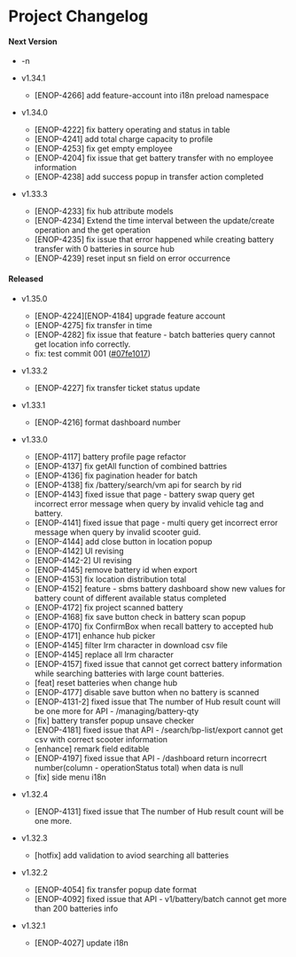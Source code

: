# Project Changelog

#### Next Version
* -n

* v1.34.1
  - [ENOP-4266] add feature-account into i18n preload namespace

* v1.34.0
  - [ENOP-4222] fix battery operating and status in table
  - [ENOP-4241] add total charge capacity to profile
  - [ENOP-4253] fix get empty employee
  - [ENOP-4204] fix issue that get battery transfer with no employee information
  - [ENOP-4238] add success popup in transfer action completed

* v1.33.3
  - [ENOP-4233] fix hub attribute models
  - [ENOP-4234] Extend the time interval between the update/create operation and the get operation
  - [ENOP-4235] fix issue that error happened while creating battery transfer with 0 batteries in source hub
  - [ENOP-4239] reset input sn field on error occurrence

#### Released
* v1.35.0
  - [ENOP-4224][ENOP-4184] upgrade feature account
  - [ENOP-4275] fix transfer in time
  - [ENOP-4282] fix issue that feature - batch batteries query cannot get location info correctly.
  - fix: test commit 001 ([#07fe1017](https://gitlab.gogoro.com/enop-plus/gnop-app/-/commit/07fe1017))

* v1.33.2
  - [ENOP-4227] fix transfer ticket status update

* v1.33.1
  - [ENOP-4216] format dashboard number

* v1.33.0
  - [ENOP-4117] battery profile page refactor
  - [ENOP-4137] fix getAll function of combined battries
  - [ENOP-4136] fix pagination header for batch
  - [ENOP-4138] fix /battery/search/vm api for search by rid
  - [ENOP-4143] fixed issue that page - battery swap query get incorrect error message when query by invalid vehicle tag and battery.
  - [ENOP-4141] fixed issue that page - multi query get incorrect error message when query by invalid scooter guid.
  - [ENOP-4144] add close button in location popup
  - [ENOP-4142] UI revising
  - [ENOP-4142-2] UI revising
  - [ENOP-4145] remove battery id when export
  - [ENOP-4153] fix location distribution total
  - [ENOP-4152] feature - sbms battery dashboard show new values for battery count of different available status completed
  - [ENOP-4172] fix project scanned battery
  - [ENOP-4168] fix save button check in battery scan popup
  - [ENOP-4170] fix ConfirmBox when recall battery to accepted hub
  - [ENOP-4171] enhance hub picker
  - [ENOP-4145] filter lrm character in download csv file
  - [ENOP-4145] replace all lrm character
  - [ENOP-4157] fixed issue that cannot get correct battery information while searching batteries with large count batteries.
  - [feat] reset batteries when change hub
  - [ENOP-4177] disable save button when no battery is scanned
  - [ENOP-4131-2] fixed issue that The number of Hub result count will be one more for API - /managing/battery-qty
  - [fix] battery transfer popup unsave checker
  - [ENOP-4181] fixed issue that API - /search/bp-list/export cannot get csv with correct scooter information
  - [enhance] remark field editable
  - [ENOP-4197] fixed issue that API - /dashboard return incorrecrt number(column - operationStatus total) when data is null
  - [fix] side menu i18n

* v1.32.4
  - [ENOP-4131] fixed issue that The number of Hub result count will be one more.

* v1.32.3
  - [hotfix] add validation to aviod searching all batteries

* v1.32.2
  - [ENOP-4054] fix transfer popup date format
  - [ENOP-4092] fixed issue that API - v1/battery/batch cannot get more than 200 batteries info

* v1.32.1
  - [ENOP-4027] update i18n
  
  